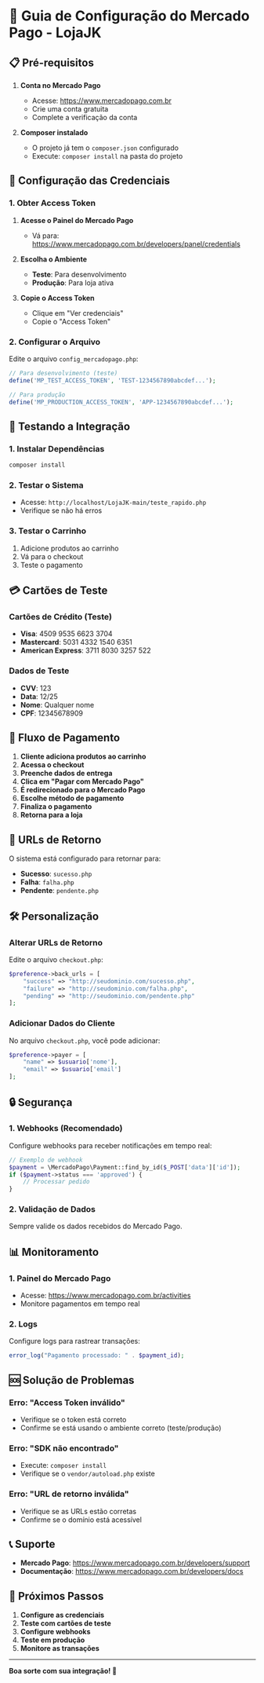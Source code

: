 # 🚀 Guia de Configuração do Mercado Pago - LojaJK

## 📋 Pré-requisitos

1. **Conta no Mercado Pago**
   - Acesse: https://www.mercadopago.com.br
   - Crie uma conta gratuita
   - Complete a verificação da conta

2. **Composer instalado**
   - O projeto já tem o `composer.json` configurado
   - Execute: `composer install` na pasta do projeto

## 🔧 Configuração das Credenciais

### 1. Obter Access Token

1. **Acesse o Painel do Mercado Pago**
   - Vá para: https://www.mercadopago.com.br/developers/panel/credentials

2. **Escolha o Ambiente**
   - **Teste**: Para desenvolvimento
   - **Produção**: Para loja ativa

3. **Copie o Access Token**
   - Clique em "Ver credenciais"
   - Copie o "Access Token"

### 2. Configurar o Arquivo

Edite o arquivo `config_mercadopago.php`:

```php
// Para desenvolvimento (teste)
define('MP_TEST_ACCESS_TOKEN', 'TEST-1234567890abcdef...');

// Para produção
define('MP_PRODUCTION_ACCESS_TOKEN', 'APP-1234567890abcdef...');
```

## 🧪 Testando a Integração

### 1. Instalar Dependências
```bash
composer install
```

### 2. Testar o Sistema
- Acesse: `http://localhost/LojaJK-main/teste_rapido.php`
- Verifique se não há erros

### 3. Testar o Carrinho
1. Adicione produtos ao carrinho
2. Vá para o checkout
3. Teste o pagamento

## 💳 Cartões de Teste

### Cartões de Crédito (Teste)
- **Visa**: 4509 9535 6623 3704
- **Mastercard**: 5031 4332 1540 6351
- **American Express**: 3711 8030 3257 522

### Dados de Teste
- **CVV**: 123
- **Data**: 12/25
- **Nome**: Qualquer nome
- **CPF**: 12345678909

## 🔄 Fluxo de Pagamento

1. **Cliente adiciona produtos ao carrinho**
2. **Acessa o checkout**
3. **Preenche dados de entrega**
4. **Clica em "Pagar com Mercado Pago"**
5. **É redirecionado para o Mercado Pago**
6. **Escolhe método de pagamento**
7. **Finaliza o pagamento**
8. **Retorna para a loja**

## 📧 URLs de Retorno

O sistema está configurado para retornar para:
- **Sucesso**: `sucesso.php`
- **Falha**: `falha.php`
- **Pendente**: `pendente.php`

## 🛠️ Personalização

### Alterar URLs de Retorno
Edite o arquivo `checkout.php`:

```php
$preference->back_urls = [
    "success" => "http://seudominio.com/sucesso.php",
    "failure" => "http://seudominio.com/falha.php",
    "pending" => "http://seudominio.com/pendente.php"
];
```

### Adicionar Dados do Cliente
No arquivo `checkout.php`, você pode adicionar:

```php
$preference->payer = [
    "name" => $usuario['nome'],
    "email" => $usuario['email']
];
```

## 🔒 Segurança

### 1. Webhooks (Recomendado)
Configure webhooks para receber notificações em tempo real:

```php
// Exemplo de webhook
$payment = \MercadoPago\Payment::find_by_id($_POST['data']['id']);
if ($payment->status === 'approved') {
    // Processar pedido
}
```

### 2. Validação de Dados
Sempre valide os dados recebidos do Mercado Pago.

## 📊 Monitoramento

### 1. Painel do Mercado Pago
- Acesse: https://www.mercadopago.com.br/activities
- Monitore pagamentos em tempo real

### 2. Logs
Configure logs para rastrear transações:

```php
error_log("Pagamento processado: " . $payment_id);
```

## 🆘 Solução de Problemas

### Erro: "Access Token inválido"
- Verifique se o token está correto
- Confirme se está usando o ambiente correto (teste/produção)

### Erro: "SDK não encontrado"
- Execute: `composer install`
- Verifique se o `vendor/autoload.php` existe

### Erro: "URL de retorno inválida"
- Verifique se as URLs estão corretas
- Confirme se o domínio está acessível

## 📞 Suporte

- **Mercado Pago**: https://www.mercadopago.com.br/developers/support
- **Documentação**: https://www.mercadopago.com.br/developers/docs

## 🎯 Próximos Passos

1. **Configure as credenciais**
2. **Teste com cartões de teste**
3. **Configure webhooks**
4. **Teste em produção**
5. **Monitore as transações**

---

**Boa sorte com sua integração! 🚀** 